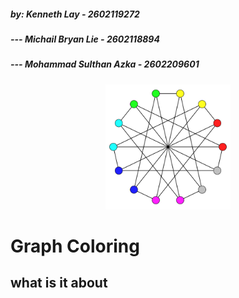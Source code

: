 
##### by: Kenneth Lay - 2602119272
##### ---  Michail Bryan Lie - 2602118894
##### --- Mohammad Sulthan Azka - 2602209601
<div class="img1" align="center" /> 
 <img src="/assets/gcol-log.png" width="200"/>
</div>

# Graph Coloring
## what is it about
